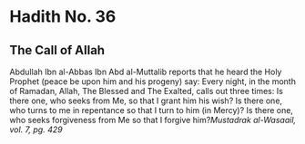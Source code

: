Hadith No. 36
=============

The Call of Allah
-----------------

Abdullah Ibn al-Abbas Ibn Abd al-Muttalib reports that he heard the Holy
Prophet (peace be upon him and his progeny) say: Every night, in the
month of Ramadan, Allah, The Blessed and The Exalted, calls out three
times: Is there one, who seeks from Me, so that I grant him his wish? Is
there one, who turns to me in repentance so that I turn to him (in
Mercy)? Is there one, who seeks forgiveness from Me so that I forgive
him?*Mustadrak al-Wasaail, vol. 7, pg. 429*


